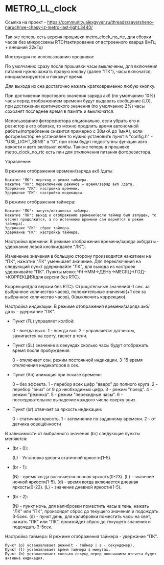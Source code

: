 # METRO_LL_clock

Ссылка на проект - https://community.alexgyver.ru/threads/zaversheno-naruchnye-chasy-iz-metro-last-light.3440/

Так-же теперь есть версия прошивки metro_clock_no_rtc, для сборки часов без микросхемы RTC(тактирование от встроенного кварца 8мГц + внешний 32кГц)

Инструкция по использованию прошивки:

По умолчанию сразу после прошивки часы выключены, для включения питания нужно зажать правую кнопку (далее "ПК"), часы включатся, инициализируются и покажут время.

Для выхода из сна достаточно нажать кратковременно любую кнопку.

При достижении порогового значения заряда акб (по умолчанию 10%) часы перед отображением времени будут выдавать сообщение (LO), при достижении критического значения (по умолчанию 2%) часы сохранят последнее время в память и выключатся.


Использование фоторезистора опционально, если убрать его и резистор в его обвязке, то можно продлить время автономной работы(потребление снизится примерно с 30мкА до 1мкА), если фоторезистор не установлен то нужно установить пункт в "config.h" - "USE_LIGHT_SENS" в "0", при этом будут недоступны функции авто яркости и авто вкл/выкл колбы.
Так-же теперь в прошивке metro_clock_no_rtc есть пин для отключения питания фоторезистора.


Управление:

В режиме отображения времени/заряда акб /даты:

    Нажатие "ЛК": переход в режим таймера.
    Нажатие "ПК": переключение режимов – время/заряд акб /дата.
    Удержание "ЛК": настройка времени.
    Удержание "ПК": настройка индикации.

В режиме отображения таймера:

    Нажатие "ЛК": запуск/остановка таймера.
    Нажатие "ПК": выход к отображению времени(если таймер был запущен, то отсчет продолжится, а по истечению времени сам вернётся в режим таймера).
    Удержание "ЛК": сброс таймера.
    Удержание "ПК": настройка таймера.



Настройка времени: В режиме отображения времени/заряда акб/даты - удержание левой кнопки(далее "ЛК").

Изменение значения в большую сторону производится нажатием на "ПК", нажатие "ЛК" уменьшает значение. Для переключения на следующий пункт удерживайте "ЛК", для выхода из настроек удерживайте "ПК". Пункты меню: ЧЧ->ММ->ДЕНЬ->МЕСЯЦ->ГОД->КОРРЕКЦИЯ(для версии без RTC).

Коррекция(для версии без RTC): Отрицательные значения(-1 сек. за выбранное количество часов), положительные значения(+1 сек за выбранное количество часов), 0(выключить коррекцию).

Настройка индикации: В режиме отображения времени/заряда акб/даты - удержание "ПК".

- Пункт (FL) управляет колбой:

    0 - всегда выкл.
    1 - всегда вкл.
    2 - управляется датчиком, зажигается на свету, гаснет в тени.

- Пункт (SL) значение в секундах сколько часы будут отображать время после пробуждения:

    0 - отключает сон, режим постоянной индикации.
    3-15 время отключения индикаторов в сек.

- Пункт (Аn) анимация при показе времени:

    0 – без эффекта.
    1 - перебор всех цифр "вверх" до полного круга.
    2 - перебор "вниз" от 9 до необходимых цифр.
    3 - режим "поезд".
    4 - режим "резинка".
    5 - режим "перекидные часы".
    6 - последовательное выпадение каждого числа сверху вниз.

- Пункт (br) отвечает за яркость индикации:

    0 - статичная яркость.
    1 - затемнение по заданному времени.
    2 - от датчика освещённости

В зависимости от выбранного значения (br) следующие пункты меняются:
- (br - 0):

    (L) - Установка уровня статичной яркости(1-5).

- (br - 1):

    (N) - время когда включается ночная яркость(0-23).
    (L) - значение ночной яркости(1-5).
    (d) - время когда включается дневная яркость(0-23).
    (L) - значение дневной яркости(1-5).

- (br - 2):

    (N) - пункт ночь, для калибровки поместить часы в тень, нажать "ЛК" или "ПК", произойдет сброс до текущего значения и подождать 3-5сек.
    (d) - пункт день, для калибровки поместить часы на свет, нажать "ЛК" или "ПК", произойдет сброс до текущего значения и подождать 3-5сек.



Настройка таймера: В режиме отображения таймера - удержание "ПК".

    Пункт (p) устанавливает режим(t - таймер | s - секундомер).
    Пункт (t) устанавливает время таймера в минутах.
    Пункт (b) устанавливает сколько секунд перед окончанием отсчета будет активна индикация.
